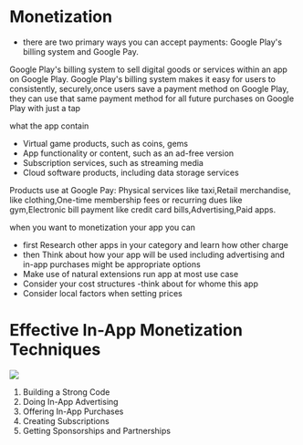 #  Monetization
- there are two primary ways you can accept payments: Google Play's billing system and Google Pay.

Google Play's billing system to sell digital goods or services within an app on Google Play. Google Play's billing system makes it easy for users to consistently, securely,once users save a payment method on Google Play, they can use that same payment method for all future purchases on Google Play with just a tap


what the app contain
- Virtual game products, such as coins, gems
- App functionality or content, such as an ad-free version
- Subscription services, such as streaming media
- Cloud software products, including data storage services


Products use at Google Pay: Physical services like taxi,Retail merchandise, like  clothing,One-time membership fees or recurring dues like gym,Electronic bill payment like credit card bills,Advertising,Paid apps.


when you want to monetization your app you can 
- first Research other apps in your category and learn how other charge 
- then Think about how your app will be used including advertising and in-app purchases might be appropriate options 
- Make use of natural extensions run app at most use case 
- Consider your cost structures
-think about for whome this app
- Consider local factors when setting prices


# Effective In-App Monetization Techniques
![](https://www.mobindustry.net/wp-content/uploads/monetization-methods.png)
1. Building a Strong Code
2. Doing In-App Advertising
3. Offering In-App Purchases
4. Creating Subscriptions
5. Getting Sponsorships and Partnerships
